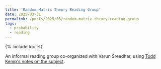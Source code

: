 ```yaml
---
title: 'Random Matrix Theory Reading Group'
date: 2025-03-31
permalink: /posts/2025/03/random-matrix-theory-reading-group
tags:
  - probability
  - reading
---
```

{% include toc %}

An informal reading group co-organized with Varun Sreedhar, using [Todd Kemp's notes on the subject](https://mathweb.ucsd.edu/~tkemp/RMT.Notes.pdf).



